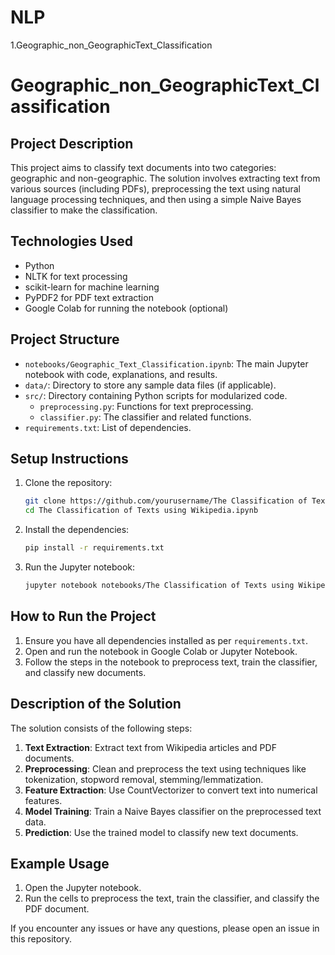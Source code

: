 # NLP
1.Geographic_non_GeographicText_Classification
# Geographic_non_GeographicText_Classification

## Project Description
This project aims to classify text documents into two categories: geographic and non-geographic. The solution involves extracting text from various sources (including PDFs), preprocessing the text using natural language processing techniques, and then using a simple Naive Bayes classifier to make the classification.

## Technologies Used
- Python
- NLTK for text processing
- scikit-learn for machine learning
- PyPDF2 for PDF text extraction
- Google Colab for running the notebook (optional)

## Project Structure
- `notebooks/Geographic_Text_Classification.ipynb`: The main Jupyter notebook with code, explanations, and results.
- `data/`: Directory to store any sample data files (if applicable).
- `src/`: Directory containing Python scripts for modularized code.
  - `preprocessing.py`: Functions for text preprocessing.
  - `classifier.py`: The classifier and related functions.
- `requirements.txt`: List of dependencies.

## Setup Instructions
1. Clone the repository:
    ```bash
    git clone https://github.com/yourusername/The Classification of Texts using Wikipedia.ipynb.git
    cd The Classification of Texts using Wikipedia.ipynb
    ```
2. Install the dependencies:
    ```bash
    pip install -r requirements.txt
    ```

3. Run the Jupyter notebook:
    ```bash
    jupyter notebook notebooks/The Classification of Texts using Wikipedia.ipynb.ipynb
    ```

## How to Run the Project
1. Ensure you have all dependencies installed as per `requirements.txt`.
2. Open and run the notebook in Google Colab or Jupyter Notebook.
3. Follow the steps in the notebook to preprocess text, train the classifier, and classify new documents.

## Description of the Solution
The solution consists of the following steps:

1. **Text Extraction**: Extract text from Wikipedia articles and PDF documents.
2. **Preprocessing**: Clean and preprocess the text using techniques like tokenization, stopword removal, stemming/lemmatization.
3. **Feature Extraction**: Use CountVectorizer to convert text into numerical features.
4. **Model Training**: Train a Naive Bayes classifier on the preprocessed text data.
5. **Prediction**: Use the trained model to classify new text documents.

## Example Usage
1. Open the Jupyter notebook.
2. Run the cells to preprocess the text, train the classifier, and classify the PDF document.

If you encounter any issues or have any questions, please open an issue in this repository.
